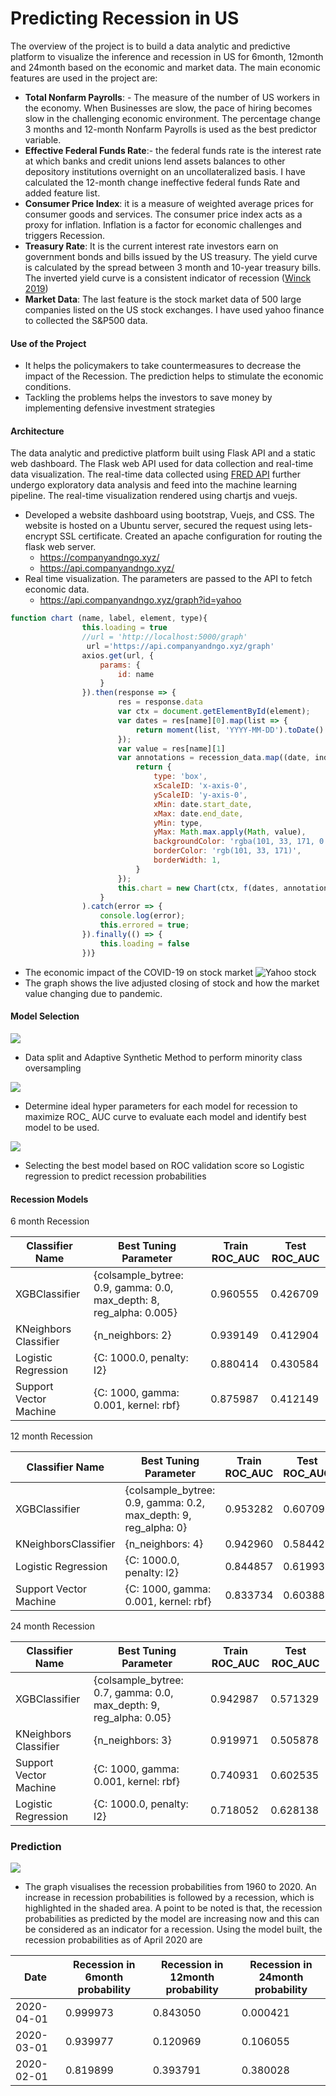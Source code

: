 # Predicting Recession in US 

The overview of the project is to build a data analytic and predictive platform to visualize the inference and recession in US for 6month,
12month and 24month based on the economic and market data. The main economic features are used in the project are:
* **Total Nonfarm Payrolls**: - The measure of the number of US workers in the economy. When Businesses
are slow, the pace of hiring becomes slow in the challenging economic environment. The percentage
change 3 months and 12-month Nonfarm Payrolls is used as the best predictor variable.
* **Effective Federal Funds Rate**:- the federal funds rate is the interest rate at which banks and credit
unions lend assets balances to other depository institutions overnight on an uncollateralized basis. I have
calculated the 12-month change ineffective federal funds Rate and added feature list.
* **Consumer Price Index**: it is a measure of weighted average prices for consumer goods and services.
The consumer price index acts as a proxy for inflation. Inflation is a factor for economic challenges and
triggers Recession.
* **Treasury Rate**: It is the current interest rate investors earn on government bonds and bills issued by the
US treasury. The yield curve is calculated by the spread between 3 month and 10-year treasury bills.
The inverted yield curve is a consistent indicator of recession ([Winck 2019](https://www.businessinsider.com.au/yield-curve-inversion-explained-what-it-is-what-it-means-2019-8?r=US&IR=T))
* **Market Data**: The last feature is the stock market data of 500 large companies listed on the US stock
exchanges. I have used yahoo finance to collected the S&P500 data.
#### **Use of the Project**
* It helps the policymakers to take countermeasures to decrease the impact of the Recession. The
prediction helps to stimulate the economic conditions.
* Tackling the problems helps the investors to save money by implementing defensive investment
strategies
#### **Architecture**
The data analytic and predictive platform built using Flask API and a static web dashboard. The Flask web API used for data collection and real-time data visualization. The real-time data collected using [FRED API](https://fred.stlouisfed.org/docs/api/fred/) further undergo exploratory data analysis and feed into the machine learning pipeline. The real-time visualization rendered using chartjs and vuejs. 

* Developed a website dashboard using bootstrap, Vuejs, and CSS. The website is hosted on a Ubuntu server, secured the request using lets-encrypt SSL certificate. Created an apache configuration for routing the flask web server. 
  * https://companyandngo.xyz/ 
  * https://api.companyandngo.xyz/
* Real time visualization. The parameters are passed to the API to fetch economic data.
   * https://api.companyandngo.xyz/graph?id=yahoo
```javascript
function chart (name, label, element, type){
                this.loading = true
                //url = 'http://localhost:5000/graph'
                 url ='https://api.companyandngo.xyz/graph'
                axios.get(url, {
                    params: {
                        id: name
                    }
                }).then(response => {
                        res = response.data
                        var ctx = document.getElementById(element);
                        var dates = res[name][0].map(list => {
                            return moment(list, 'YYYY-MM-DD').toDate()
                        });
                        var value = res[name][1]
                        var annotations = recession_data.map((date, index) => {
                            return {
                                type: 'box',
                                xScaleID: 'x-axis-0',
                                yScaleID: 'y-axis-0',
                                xMin: date.start_date,
                                xMax: date.end_date,
                                yMin: type,
                                yMax: Math.max.apply(Math, value),
                                backgroundColor: 'rgba(101, 33, 171, 0.5)',
                                borderColor: 'rgb(101, 33, 171)',
                                borderWidth: 1,
                            }
                        });
                        this.chart = new Chart(ctx, f(dates, annotations, value, label));
                    }
                ).catch(error => {
                    console.log(error);
                    this.errored = true;
                }).finally(() => {
                    this.loading = false
                })}
```
* The economic impact of the COVID-19 on stock market 
![Yahoo stock](https://i.ibb.co/0fJdXJb/image.png)
 * The graph shows the live adjusted closing of stock and how the market value changing due to pandemic.

#### **Model Selection**
![](https://i.ibb.co/LzKHt32/j.png)
* Data split and Adaptive Synthetic Method to perform minority class oversampling

![](https://i.ibb.co/gTtjMnP/image.png)
* Determine ideal hyper parameters for each model for recession to maximize ROC_ AUC curve to evaluate each model and identify best model to be used.

![](https://i.ibb.co/0YY56GQ/image.png)
* Selecting the best model based on ROC validation score so Logistic regression to predict recession probabilities

#### **Recession Models**

6 month Recession

|Classifier Name|Best Tuning Parameter|Train ROC_AUC|Test ROC_AUC|
|--- |--- |--- |--- |
|XGBClassifier|{colsample_bytree: 0.9, gamma: 0.0, max_depth: 8, reg_alpha: 0.005}|0.960555|0.426709|
|KNeighbors Classifier|{n_neighbors: 2}|0.939149|0.412904|
|Logistic Regression|{C: 1000.0, penalty: l2}|0.880414|0.430584|
|Support Vector Machine|{C: 1000, gamma: 0.001, kernel: rbf}|0.875987|0.412149|

12 month Recession

|Classifier Name|Best Tuning Parameter|Train ROC_AUC|Test ROC_AUC|
|--- |--- |--- |--- |
|XGBClassifier|{colsample_bytree: 0.9, gamma: 0.2, max_depth: 9, reg_alpha: 0}|0.953282|0.607096|
|KNeighborsClassifier|{n_neighbors: 4}|0.942960|0.584423|
|Logistic Regression|{C: 1000.0, penalty: l2}|0.844857|0.619935|
|Support Vector Machine|{C: 1000, gamma: 0.001, kernel: rbf}|0.833734|0.603888|

24 month Recession

| Classifier Name                                         | Best Tuning Parameter                                              | Train ROC_AUC | Test ROC_AUC |
|---------------------------------------------------------|--------------------------------------------------------------------|---------------|--------------|
| XGBClassifier                                           | {colsample_bytree: 0.7, gamma: 0.0, max_depth: 9, reg_alpha: 0.05} | 0.942987      | 0.571329     |
| KNeighbors Classifier                                   | {n_neighbors: 3}                                                   | 0.919971      | 0.505878     |
| Support Vector Machine                                  | {C: 1000, gamma: 0.001, kernel: rbf}                               | 0.740931      | 0.602535     |
| Logistic Regression                                     | {C: 1000.0, penalty: l2}                                           | 0.718052      | 0.628138     |

### Prediction

![](https://i.ibb.co/s3H2gdD/image.png)
* The graph visualises the recession probabilities from 1960 to 2020. An increase in recession probabilities is followed by a recession, which is highlighted in the shaded area. A point to be noted is that, the recession probabilities as predicted by the model are increasing now and this can be considered as an indicator for a recession. Using the model built, the recession probabilities as of April 2020 are

|Date|Recession in 6month probability|Recession in 12month probability|Recession in 24month probability|
|--- |--- |--- |--- |
|2020-04-01|0.999973|0.843050|0.000421|
|2020-03-01|0.939977|0.120969|0.106055|
|2020-02-01|0.819899|0.393791|0.380028|



   




